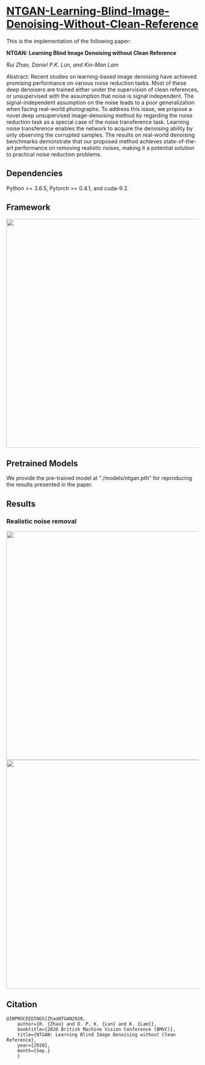 # [NTGAN-Learning-Blind-Image-Denoising-Without-Clean-Reference](https://github.com/RickZ1010/NTGAN-Noise-Transference-Generative-Adversarial-Network-for-Blind-Unsupervised-Image-Denoising)

This is the implementation of the following paper:

**NTGAN: Learning Blind Image Denoising without Clean Reference**

*Rui Zhao, Daniel P.K. Lun, and Kin-Man Lam*

Abstract: Recent studies on learning-based image denoising have achieved promising performance on various noise reduction tasks. Most of these deep denoisers are trained either under the supervision of clean references, or unsupervised with the assumption that noise is signal independent. The signal-independent assumption on the noise leads to a poor generalization when facing real-world photographs. To address this issue, we propose a novel deep unsupervised image-denoising method by regarding the noise reduction task as a special case of the noise transference task. Learning noise transference enables the network to acquire the denoising ability by only observing the corrupted samples. The results on real-world denoising benchmarks demonstrate that our proposed method achieves state-of-the-art performance on removing realistic noises, making it a potential solution to practical noise reduction problems.

## Dependencies
Python >= 3.6.5, Pytorch >= 0.4.1, and cuda-9.2.

## Framework

<div  align="center">    
<img src="https://github.com/RickZ1010/NTGAN-Learning-Blind-Image-Denoising-Without-Clean-Reference/blob/master/figs/fig1.png?raw=true" width=600/>
</div>

## Pretrained Models
We provide the pre-trained model at "./models/ntgan.pth" for reproducing the results presented in the paper.

## Results
### Realistic noise removal
<div align=center><img width="600" src="https://github.com/RickZ1010/NTGAN-Learning-Blind-Image-Denoising-Without-Clean-Reference/blob/master/figs/table1.png?raw=true"/></div>
<div align=center><img width="600" src="https://github.com/RickZ1010/NTGAN-Learning-Blind-Image-Denoising-Without-Clean-Reference/blob/master/figs/table2.png?raw=true"/></div>

## Citation

    @INPROCEEDINGS{ZhaoNTGAN2020, 
        author={R. {Zhao} and D. P. K. {Lun} and K. {Lam}}, 
        booktitle={2020 British Machine Vision Conference (BMVC)}, 
        title={NTGAN: Learning Blind Image Denoising without Clean Reference}, 
        year={2020}, 
        month={Sep.}
        }
